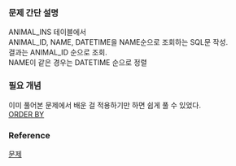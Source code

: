 ### 문제 간단 설명
ANIMAL_INS 테이블에서<br>
ANIMAL_ID, NAME, DATETIME을 NAME순으로 조회하는 SQL문 작성.<br>
결과는 ANIMAL_ID 순으로 조회.<br>
NAME이 같은 경우는 DATETIME 순으로 정렬<br>

### 필요 개념
이미 풀어본 문제에서 배운 걸 적용하기만 하면 쉽게 풀 수 있었다.<br>
[ORDER BY](https://github.com/gitubanana/SQL_study/blob/main/select/%EC%9D%B8%EA%B8%B0%EC%9E%88%EB%8A%94_%EC%95%84%EC%9D%B4%EC%8A%A4%ED%81%AC%EB%A6%BC/README.md#order-by)<br>

### Reference
[문제](https://school.programmers.co.kr/learn/courses/30/lessons/59404)